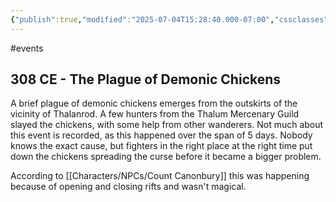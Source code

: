 ```yaml
---
{"publish":true,"modified":"2025-07-04T15:28:40.000-07:00","cssclasses":""}
---
```




#events

## 308 CE - The Plague of Demonic Chickens

A brief plague of demonic chickens emerges from the outskirts of the vicinity of Thalanrod. A few hunters from the Thalum Mercenary Guild slayed the chickens, with some help from other wanderers. Not much about this event is recorded, as this happened over the span of 5 days. Nobody knows the exact cause, but fighters in the right place at the right time put down the chickens spreading the curse before it became a bigger problem.

According to [[Characters/NPCs/Count Canonbury]] this was happening because of opening and closing rifts and wasn't magical.
